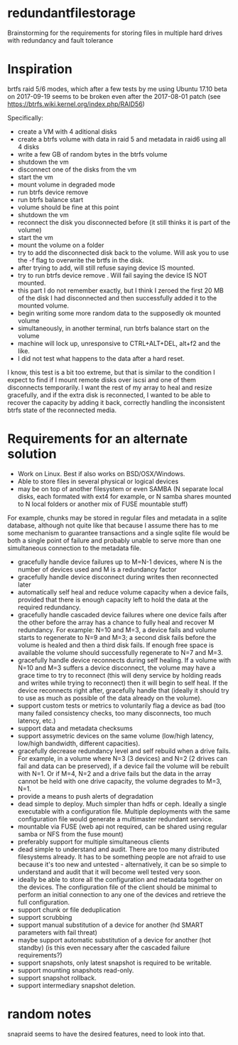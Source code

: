# redundantfilestorage
Brainstorming for the requirements for storing files in multiple hard drives with redundancy and fault tolerance


# Inspiration

brtfs raid 5/6 modes, which after a few tests by me using Ubuntu 17.10 beta on 2017-09-19 seems to be broken even after the 2017-08-01 patch (see https://btrfs.wiki.kernel.org/index.php/RAID56)

Specifically:
- create a VM with 4 aditional disks
- create a btrfs volume with data in raid 5 and metadata in raid6 using all 4 disks
- write a few GB of random bytes in the btrfs volume
- shutdown the vm
- disconnect one of the disks from the vm
- start the vm
- mount volume in degraded mode
- run btrfs device remove <the disk you disconnected>
- run btrfs balance start <volume mount point>
- volume should be fine at this point
- shutdown the vm
- reconnect the disk you disconnected before (it still thinks it is part of the volume)
- start the vm
- mount the volume on a folder
- try to add the disconnected disk back to the volume. Will ask you to use the -f flag to overwrite the brtfs in the disk.
- after trying to add, will still refuse saying device IS mounted.
- try to run btrfs device remove <the disk you disconnected>. Will fail saying the device IS NOT mounted.
- this part I do not remember exactly, but I think I zeroed the first 20 MB of the disk I had disconnected and then successfully added it to the mounted volume.
- begin writing some more random data to the supposedly ok mounted volume
- simultaneously, in another terminal, run btrfs balance start on the volume
- machine will lock up, unresponsive to CTRL+ALT+DEL, alt+f2 and the like.
- I did not test what happens to the data after a hard reset.
  
I know, this test is a bit too extreme, but that is similar to the condition I expect to find if I mount remote disks over iscsi and one of them disconnects temporarily. I want the rest of my array to heal and resize gracefully, and if the extra disk is reconnected, I wanted to be able to recover the capacity by adding it back, correctly handling the inconsistent btrfs state of the reconnected media.


# Requirements for an alternate solution

* Work on Linux. Best if also works on BSD/OSX/Windows.
* Able to store files in several physical or logical devices
* may be on top of another filesystem or even SAMBA (N separate local disks, each formated with ext4 for example, or N samba shares mounted to N local folders or another mix of FUSE mountable stuff)

For example, chunks may be stored in regular files and metadata in a sqlite database, although not quite like that because I assume there has to me some mechanism to guarantee transactions and a single sqlite file would be both a single point of failure and probably unable to serve more than one simultaneous connection to the metadata file.

* gracefully handle device failures up to M=N-1 devices, where N is the number of devices used and M is a redundancy factor 
* gracefully handle device disconnect during writes then reconnected later
* automatically self heal and reduce volume capacity when a device fails, provided that there is enough capacity left to hold the data at the required redundancy.
* gracefully handle cascaded device failures where one device fails after the other before the array has a chance to fully heal and recover M redundancy. For example: N=10 and M=3, a device fails and volume starts to regenerate to N=9 and M=3; a second disk fails before the volume is healed and then a third disk fails. If enough free space is available the volume should successfully regenerate to N=7 and M=3.
* gracefully handle device reconnects during self healing. If a volume with N=10 and M=3 suffers a device disconnect, the volume may have a grace time to try to reconnect (this will deny service by holding reads and writes while trying to reconnect) then it will begin to self heal. If the device reconnects right after, gracefully handle that (ideally it should try to use as much as possible of the data already on the volume).
* support custom tests or metrics to voluntarily flag a device as bad (too many failed consistency checks, too many disconnects, too much latency, etc.)
* support data and metadata checksums
* support assymetric devices on the same volume (low/high latency, low/high bandwidth, different capacities).
* gracefully decrease redundancy level and self rebuild when a drive fails. For example, in a volume where N=3 (3 devices) and N=2 (2 drives can fail and data can be preserved), if a device fail the volume will be rebuilt with N=1. Or if M=4, N=2 and a drive fails but the data in the array cannot be held with one drive capacity, the volume degrades to M=3, N=1.
* provide a means to push alerts of degradation
* dead simple to deploy. Much simpler than hdfs or ceph. Ideally a single executable with a configuration file. Multiple deployments with the same configuration file would generate a multimaster redundant service.
* mountable via FUSE (web api not required, can be shared using regular samba or NFS from the fuse mount)
* preferably support for multiple simultaneous clients
* dead simple to understand and audit. There are too many distributed filesystems already. It has to be something people are not afraid to use because it's too new and untested - alternatively, it can be so simple to understand and audit that it will become well tested very soon.
* ideally be able to store all the configuration and metadata together on the devices. The configuration file of the client should be minimal to perform an initial connection to any one of the devices and retrieve the full configuration.
* support chunk or file deduplication
* support scrubbing
* support manual substitution of a device for another (hd SMART parameters with fail threat)
* maybe support automatic substitution of a device for another (hot standby) (is this even necessary after the cascaded failure requirements?)
* support snapshots, only latest snapshot is required to be writable.
* support mounting snapshots read-only.
* support snapshot rollback.
* support intermediary snapshot deletion.

# random notes

snapraid seems to have the desired features, need to look into that.
